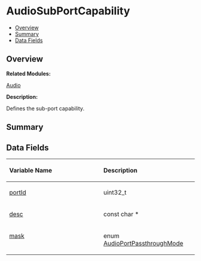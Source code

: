 # AudioSubPortCapability<a name="EN-US_TOPIC_0000001055358100"></a>

-   [Overview](#section236366782165630)
-   [Summary](#section156433704165630)
-   [Data Fields](#pub-attribs)

## **Overview**<a name="section236366782165630"></a>

**Related Modules:**

[Audio](audio.md)

**Description:**

Defines the sub-port capability. 

## **Summary**<a name="section156433704165630"></a>

## Data Fields<a name="pub-attribs"></a>

<a name="table1203954068165630"></a>
<table><thead align="left"><tr id="row124358756165630"><th class="cellrowborder" valign="top" width="50%" id="mcps1.1.3.1.1"><p id="p642235668165630"><a name="p642235668165630"></a><a name="p642235668165630"></a>Variable Name</p>
</th>
<th class="cellrowborder" valign="top" width="50%" id="mcps1.1.3.1.2"><p id="p1265082934165630"><a name="p1265082934165630"></a><a name="p1265082934165630"></a>Description</p>
</th>
</tr>
</thead>
<tbody><tr id="row293700842165630"><td class="cellrowborder" valign="top" width="50%" headers="mcps1.1.3.1.1 "><p id="p802223836165630"><a name="p802223836165630"></a><a name="p802223836165630"></a><a href="audio.md#ga4b35c30d09b716f0bd2c7c22587e3f7a">portId</a></p>
</td>
<td class="cellrowborder" valign="top" width="50%" headers="mcps1.1.3.1.2 "><p id="p597759070165630"><a name="p597759070165630"></a><a name="p597759070165630"></a>uint32_t </p>
</td>
</tr>
<tr id="row1706254544165630"><td class="cellrowborder" valign="top" width="50%" headers="mcps1.1.3.1.1 "><p id="p1043031096165630"><a name="p1043031096165630"></a><a name="p1043031096165630"></a><a href="audio.md#gafe579a4229429c8665d1c3d95fc1f964">desc</a></p>
</td>
<td class="cellrowborder" valign="top" width="50%" headers="mcps1.1.3.1.2 "><p id="p268188737165630"><a name="p268188737165630"></a><a name="p268188737165630"></a>const char * </p>
</td>
</tr>
<tr id="row732386745165630"><td class="cellrowborder" valign="top" width="50%" headers="mcps1.1.3.1.1 "><p id="p860776807165630"><a name="p860776807165630"></a><a name="p860776807165630"></a><a href="audio.md#ga958a6104e7ab64f75618015bfb097a32">mask</a></p>
</td>
<td class="cellrowborder" valign="top" width="50%" headers="mcps1.1.3.1.2 "><p id="p851026722165630"><a name="p851026722165630"></a><a name="p851026722165630"></a>enum <a href="audio.md#ga186d2d4f9a2ecacb80cd2cce2bd26f0e">AudioPortPassthroughMode</a> </p>
</td>
</tr>
</tbody>
</table>

